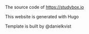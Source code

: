 The source code of https://studybox.io

This website is generated with Hugo

Template is built by @danielkvist